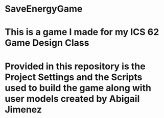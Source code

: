 # SaveEnergyGame
# This is a game I made for my ICS 62 Game Design Class
# Provided in this repository is the Project Settings and the Scripts used to build the game along with user models created by Abigail Jimenez
